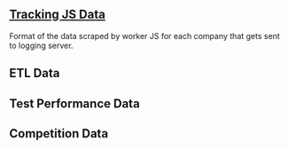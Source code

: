 ## [Tracking JS Data](tracking.md)

Format of the data scraped by worker JS for each company that gets sent to logging server.

## ETL Data
## Test Performance Data
## Competition Data
